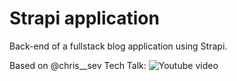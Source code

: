# Strapi application

Back-end of a fullstack blog application using Strapi.

Based on @chris__sev Tech Talk: ![Youtube video](https://www.youtube.com/watch?mkt_tok=eyJpIjoiTUdWbE5USXhObU0wTVdJMiIsInQiOiJLTDdVV09KalJOaGJKNVBaeEdkTVhXaWVjbDZzbjgyT3kxWGVjVnA1TzNSKzBWTjRiOEZUcDZhb25LTFBGMzRHb0VHbWVITjg2a2lDRVFlOWpoeVNFNUc2UnQwZ2dwbHN1VXJkT3ZGYUhWdWZodmVYNm1mbU1cL1VYblFcLzZEYXZSIn0%3D&v=WrmndNpWSJw&feature=youtu.be)
